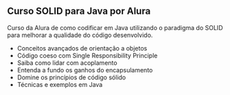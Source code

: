 ## Curso SOLID para Java por Alura

Curso da Alura de como codificar em Java utilizando o paradigma do SOLID para melhorar a qualidade do código desenvolvido.

* Conceitos avançados de orientação a objetos
* Código coeso com Single Responsibility Principle
* Saiba como lidar com acoplamento
* Entenda a fundo os ganhos do encapsulamento
* Domine os princípios de código sólido
* Técnicas e exemplos em Java
